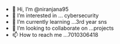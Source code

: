 - 👋 Hi, I’m @niranjana95 
- 👀 I’m interested in ... cybersecurity
- 🌱 I’m currently learning ...3rd year sns
- 💞️ I’m looking to collaborate on ...projects
- 📫 How to reach me ...7010306418

<!---
niranjana95/niranjana95 is a ✨ special ✨ repository because its `README.md` (this file) appears on your GitHub profile.
You can click the Preview link to take a look at your changes.
--->
